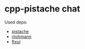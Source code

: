 # cpp-pistache chat

Used deps:
- [pistache](https://github.com/pistacheio/pistache)
- [nlohmann](https://github.com/nlohmann/json)
- [ftxui](https://github.com/ArthurSonzogni/FTXUI)
